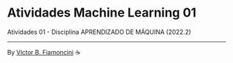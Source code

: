# Atividades Machine Learning 01

Atividades 01 - Disciplina APRENDIZADO DE MÁQUINA (2022.2)

----------
By [Victor B. Fiamoncini](https://github.com/Victor-Fiamoncini) ☕️
